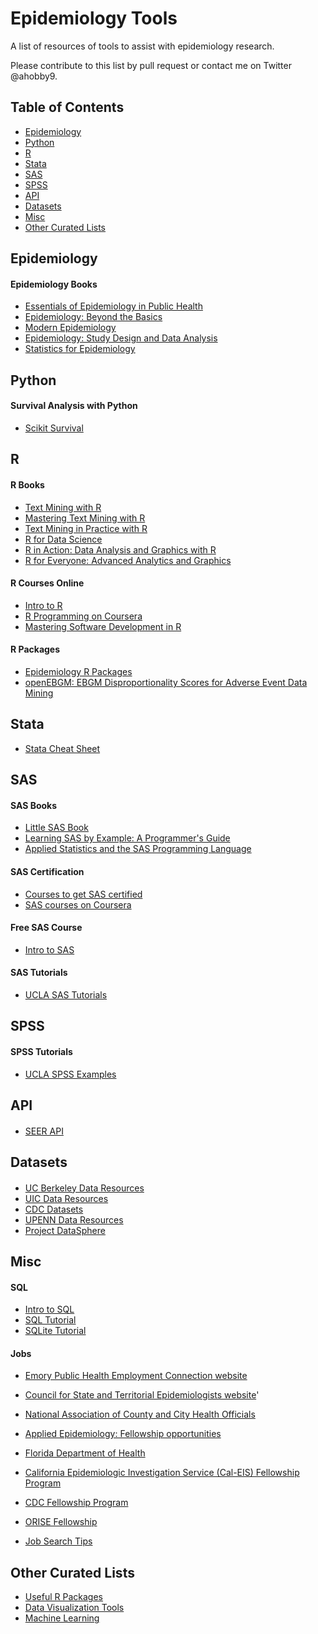 # Epidemiology Tools
A list of resources of tools to assist with epidemiology research. 

Please contribute to this list by pull request or contact me on Twitter @ahobby9.

## Table of Contents
- [Epidemiology](#epidemiology)
- [Python](#python)
- [R](#r)
- [Stata](#stata)
- [SAS](#sas)
- [SPSS](#spss)
- [API](#api)
- [Datasets](#datasets)
- [Misc](#misc)
- [Other Curated Lists](#other-curated-lists)

## Epidemiology 

#### Epidemiology Books

- [Essentials of Epidemiology in Public Health](https://amzn.to/2UpdxSh)
- [Epidemiology: Beyond the Basics](https://amzn.to/2G9BBom)
- [Modern Epidemiology](https://amzn.to/2RXAu2)
- [Epidemiology: Study Design and Data Analysis](https://amzn.to/2TnhVRP)
- [Statistics for Epidemiology](https://amzn.to/2MFN5Bf)

## Python

#### Survival Analysis with Python
- [Scikit Survival](https://github.com/sebp/scikit-survival)

## R

#### R Books
- [Text Mining with R](http://tidytextmining.com/)
- [Mastering Text Mining with R](http://shop.oreilly.com/product/9781783551811.do?green=C89CE13A-3CEC-5EBD-08AC-F97ED76586DF&intcmp=af-mybuy-9781783551811.IP)
- [Text Mining in Practice with R](https://www.wiley.com/en-us/Text+Mining+in+Practice+with+R-p-9781119282013)
- [R for Data Science](https://amzn.to/2MFCLcy)
- [R in Action: Data Analysis and Graphics with R](https://amzn.to/2CWUHuz)
- [R for Everyone: Advanced Analytics and Graphics](https://amzn.to/2MH1wF4)

#### R Courses Online

- [Intro to R](https://www.datacamp.com/courses/free-introduction-to-r)
- [R Programming on Coursera](https://www.coursera.org/learn/r-programming)
- [Mastering Software Development in R](https://www.coursera.org/specializations/r)

#### R Packages

- [Epidemiology R Packages](https://www.r-pkg.org/search.html?q=epidemiology&page=1)
- [openEBGM: EBGM Disproportionality Scores for Adverse Event Data Mining](https://cran.r-project.org/web/packages/openEBGM/index.html)

## Stata
- [Stata Cheat Sheet](http://geocenter.github.io/StataTraining/portfolio/01_resource/?fbclid=IwAR1L4-_1urU4BeNwvcMoPoBslhGh31c7XxTpSWkJglybQoCa4mSSBNQTUp0)

## SAS

#### SAS Books
- [Little SAS Book](https://amzn.to/2CR6URI)
- [Learning SAS by Example: A Programmer's Guide](https://amzn.to/2UleDhU)
- [Applied Statistics and the SAS Programming Language](https://amzn.to/2DFLOXW)

#### SAS Certification 

- [Courses to get SAS certified](https://www.sas.com/en_us/certification.html)
- [SAS courses on Coursera](https://www.coursera.org/courses?query=sas)

#### Free SAS Course
- [Intro to SAS](https://support.sas.com/edu/elearning.html?ctry=us&productType=library&fbclid=IwAR38FboNEhSRgM5UbixtenOT4PUAchLWmO-IzULOiHWkkcKcwGV_Wvh0Qks)

#### SAS Tutorials
- [UCLA SAS Tutorials](https://stats.idre.ucla.edu/sas/)

## SPSS

#### SPSS Tutorials
- [UCLA SPSS Examples](https://stats.idre.ucla.edu/other/dae/)

## API

####
- [SEER API](https://seer.cancer.gov/registrars/api/)

## Datasets

####
- [UC Berkeley Data Resources](http://guides.lib.berkeley.edu/publichealth/healthstatistics/rawdata)
- [UIC Data Resources](https://researchguides.uic.edu/c.php?g=252253&p=1683071)
- [CDC Datasets](https://www.cdc.gov/DataStatistics/)
- [UPENN Data Resources](https://guides.library.upenn.edu/c.php?g=475317&p=3256960)
- [Project DataSphere](https://www.projectdatasphere.org/projectdatasphere/html/home)

## Misc

#### SQL

- [Intro to SQL](https://www.datacamp.com/courses/intro-to-sql-for-data-science)
- [SQL Tutorial](https://www.w3schools.com/sql/default.asp)
- [SQLite Tutorial](http://www.sqlitetutorial.net/)

#### Jobs

- [Emory Public Health Employment Connection website](http://cfusion.sph.emory.edu/PHEC/index.cfm?CFID=13092232&CFTOKEN=80281718)

- [Council for State and Territorial Epidemiologists website](http://www.cste.org/ )'

- [National Association of County and City Health Officials](http://www.naccho.org/ )

- [Applied Epidemiology: Fellowship opportunities](http://www.cste.org/?page=CSTEFellowships) 

- [Florida Department of Health](http://www.floridahealth.gov/%5C/diseases-and-conditions/disease-reporting-and-management/florida-epidemic-intelligence-service/index.html)

- [California Epidemiologic Investigation Service (Cal-EIS) Fellowship Program](https://www.cdph.ca.gov/programs/Pages/CaliforniaEpidemiologicInvestigationService(Cal-EIS).aspx)

- [CDC Fellowship Program](https://www.cdc.gov/phap/)

- [ORISE Fellowship](https://orise.orau.gov/stem/internships-fellowships-research-opportunities/index.html)

- [Job Search Tips](https://docs.google.com/document/d/1ooZ5MtfEo9lHDY_zS2UeFJRY8H5b17JfU5L_Ib6xlfA/mobilebasic?fbclid=IwAR15ni1J7xR9eo1bE5k0o4x3TKMHU5FncDfKdrMGjlTp0R_YKWEg3xIoLjo)

## Other Curated Lists

- [Useful R Packages](https://github.com/qinwf/awesome-R)
- [Data Visualization Tools](https://github.com/infoculture/awesome-datajournalism)
- [Machine Learning](https://github.com/josephmisiti/awesome-machine-learning)
